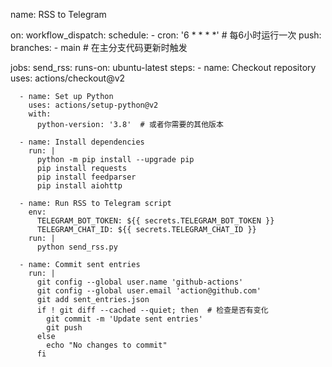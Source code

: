 name: RSS to Telegram

on:
  workflow_dispatch:
  schedule:
    - cron: '6 * * * *'  # 每6小时运行一次
  push:
    branches:
      - main  # 在主分支代码更新时触发

jobs:
  send_rss:
    runs-on: ubuntu-latest
    steps:
      - name: Checkout repository
        uses: actions/checkout@v2

      - name: Set up Python
        uses: actions/setup-python@v2
        with:
          python-version: '3.8'  # 或者你需要的其他版本

      - name: Install dependencies
        run: |
          python -m pip install --upgrade pip
          pip install requests
          pip install feedparser
          pip install aiohttp

      - name: Run RSS to Telegram script
        env:
          TELEGRAM_BOT_TOKEN: ${{ secrets.TELEGRAM_BOT_TOKEN }}
          TELEGRAM_CHAT_ID: ${{ secrets.TELEGRAM_CHAT_ID }}
        run: |
          python send_rss.py
          
      - name: Commit sent entries
        run: |
          git config --global user.name 'github-actions'
          git config --global user.email 'action@github.com'
          git add sent_entries.json
          if ! git diff --cached --quiet; then  # 检查是否有变化
            git commit -m 'Update sent entries'
            git push
          else
            echo "No changes to commit"
          fi